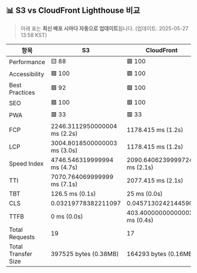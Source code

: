## 📊 S3 vs CloudFront Lighthouse 비교
> 아래 표는 **최신 배포 시마다 자동으로 업데이트**됩니다.
> (업데이트: 2025-05-27 13:58 KST)

| 항목 | S3 | CloudFront |
|------|------------------|--------------------|
| Performance | 🟨 88 | 🟩 100 |
| Accessibility | 🟩 100 | 🟩 100 |
| Best Practices | 🟩 92 | 🟩 100 |
| SEO | 🟩 100 | 🟩 100 |
| PWA | 🟥 33 | 🟥 33 |
| FCP | 2246.3112950000004 ms (2.2s) | 1178.415 ms (1.2s) |
| LCP | 3004.8018500000003 ms (3.0s) | 1178.415 ms (1.2s) |
| Speed Index | 4746.546319999994 ms (4.7s) | 2090.6406239999724 ms (2.1s) |
| TTI | 7070.764069999999 ms (7.1s) | 2077.415 ms (2.1s) |
| TBT | 126.5 ms (0.1s) | 25 ms (0.0s) |
| CLS | 0.03219778382211097 | 0.04571302421445905 |
| TTFB | 0 ms (0.0s) | 403.40000000000003 ms (0.4s) |
| Total Requests | 19 | 17 |
| Total Transfer Size | 397525 bytes (0.38MB) | 164293 bytes (0.16MB) |
